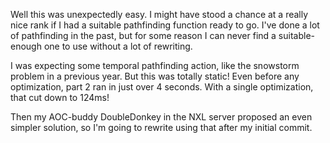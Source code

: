 Well this was unexpectedly easy. I might have stood a chance at a really nice rank if I had a suitable pathfinding function ready to go. I've done a lot of pathfinding in the past, but for some reason I can never find a suitable-enough one to use without a lot of rewriting.

I was expecting some temporal pathfinding action, like the snowstorm problem in a previous year. But this was totally static! Even before any optimization, part 2 ran in just over 4 seconds. With a single optimization, that cut down to 124ms!

Then my AOC-buddy DoubleDonkey in the NXL server proposed an even simpler solution, so I'm going to rewrite using that after my initial commit.
